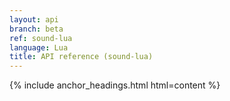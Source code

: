 ```yaml
---
layout: api
branch: beta
ref: sound-lua
language: Lua
title: API reference (sound-lua)
---
```

{% include anchor_headings.html html=content %}